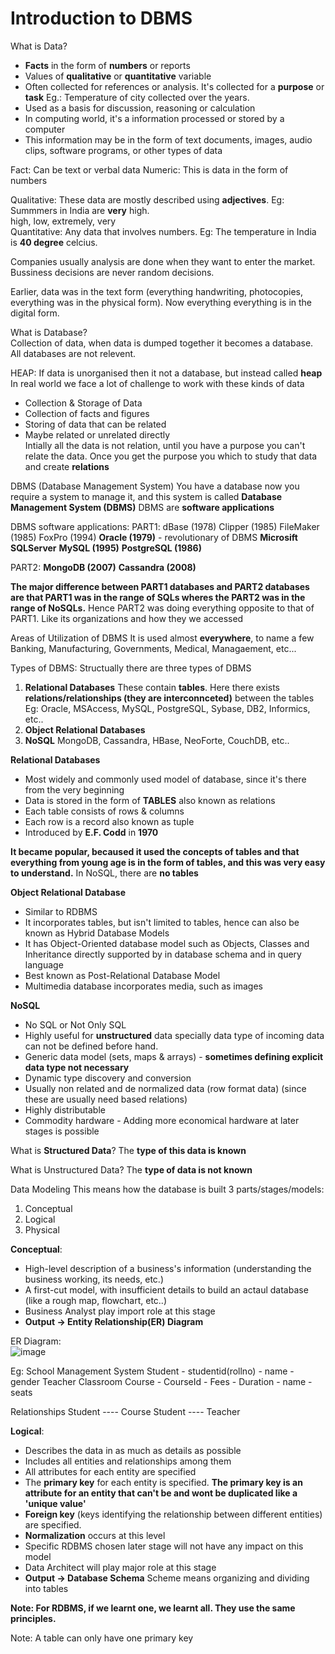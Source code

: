 <h1>Introduction to DBMS</h1>

What is Data? <br>
- **Facts** in the form of **numbers** or reports
- Values of **qualitative** or **quantitative** variable
- Often collected for references or analysis. It's collected for a **purpose** or **task** Eg.: Temperature of city collected over the years.
- Used as a basis for discussion, reasoning or calculation
- In computing world, it's a information processed or stored by a computer
- This information may be in the form of text documents, images, audio clips, software programs, or other types of data

Fact: Can be text or verbal data
Numeric: This is data in the form of numbers

Qualitative: These data are mostly described using **adjectives**. Eg: Summmers in India are **very** high. <br>
high, low, extremely, very <br>
Quantitative: Any data that involves numbers. Eg: The temperature in India is **40 degree** celcius. <br>

Companies usually analysis are done when they want to enter the market. Bussiness decisions are never random decisions.

Earlier, data was in the text form (everything handwriting, photocopies, everything was in the physical form). Now everything everything is in the digital form.

What is Database? <br>
Collection of data, when data is dumped together it becomes a database. <br>
All databases are not relevent. <br>

HEAP: If data is unorganised then it not a database, but instead called **heap**
In real world we face a lot of challenge to work with these kinds of data

- Collection & Storage of Data
- Collection of facts and figures
- Storing of data that can be related
- Maybe related or unrelated directly <br>
Intially all the data is not relation, until you have a purpose you can't relate the data. Once you get the purpose you which to study that data and create **relations**


DBMS (Database Management System)
You have a database now you require a system to manage it, and this system is called **Database Management System (DBMS)**
DBMS are **software applications**

DBMS software applications:
PART1:
dBase (1978)
Clipper (1985)
FileMaker (1985)
FoxPro (1994)
**Oracle (1979)** - revolutionary of DBMS
**Microsift SQLServer**
**MySQL (1995)**
**PostgreSQL (1986)**

PART2:
**MongoDB (2007)**
**Cassandra (2008)**


**The major difference between PART1 databases and PART2 databases are that PART1 was in the range of SQLs wheres the PART2 was in the range of NoSQLs.** Hence PART2 was doing everything opposite to that of PART1.
Like its organizations and how they we accessed


Areas of Utilization of DBMS
It is used almost **everywhere**, to name a few Banking, Manufacturing, Governments, Medical, Managaement, etc...



Types of DBMS:
Structually there are three types of DBMS
1. **Relational Databases**
These contain **tables**. Here there exists **relations/relationships (they are interconnceted)** between the tables
Eg: Oracle, MSAccess, MySQL, PostgreSQL, Sybase, DB2, Informics, etc..
2. **Object Relational Databases**
3. **NoSQL**
MongoDB, Cassandra, HBase, NeoForte, CouchDB, etc..


**Relational Databases**
- Most widely and commonly used model of database, since it's there from the very beginning
- Data is stored in the form of **TABLES** also known as relations
- Each  table consists of rows & columns
- Each row is a record also known as tuple
- Introduced by **E.F. Codd** in **1970**

**It became popular, becaused it used the concepts of tables and that everything from young age is in the form of tables, and this was very easy to understand.**
In NoSQL, there are **no tables**


**Object Relational Database**
- Similar to RDBMS
- It incorporates tables, but isn't limited to tables, hence can also be known as Hybrid Database Models
- It has Object-Oriented database model such as Objects, Classes and Inheritance directly supported by in database schema and in query language
- Best known as Post-Relational Database Model
- Multimedia database incorporates media, such as images


**NoSQL**
- No SQL or Not Only SQL
- Highly useful for **unstructured** data specially data type of incoming data can not be defined before hand.
- Generic data model (sets, maps & arrays) - **sometimes defining explicit data type not necessary**
- Dynamic type discovery and conversion
- Usually non related and de normalized data (row format data) (since these are usually need based relations)
- Highly distributable
- Commodity hardware - Adding more economical hardware at later stages is possible


What is **Structured Data**?
The **type of this data is known**

What is Unstructured Data?
The **type of data is not known**



Data Modeling
This means how the database is built
3 parts/stages/models:
1. Conceptual
2. Logical
3. Physical


**Conceptual**:
- High-level description of a business's information (understanding the business working, its needs, etc.)
- A first-cut model, with insufficient details to build an actaul database (like a rough map, flowchart, etc..)
- Business Analyst play import role at this stage
- **Output -> Entity Relationship(ER) Diagram**

ER Diagram: <br>
![image](https://user-images.githubusercontent.com/83197830/232982700-2988ab4b-727b-471c-8999-7effef9da5cf.png)


Eg: School Management System
Student
    - studentid(rollno)
    - name
    - gender
Teacher
Classroom
Course
    - CourseId
    - Fees
    - Duration
    - name
    - seats
    
Relationships
Student ---- Course
Student ---- Teacher


**Logical**:
- Describes the data in as much as details as possible
- Includes all entities and relationships among them
- All attributes for each entity are specified
- The **primary key** for each entity is specified. **The primary key is an attribute for an entity that can't be and wont be duplicated like a 'unique value'**
- **Foreign key** (keys identifying the relationship between different entities) are specified.
- **Normalization** occurs at this level
- Specific RDBMS chosen later stage will not have any impact on this model
- Data Architect will play major role at this stage
- **Output -> Database Schema**
Scheme means organizing and dividing into tables

**Note: For RDBMS, if we learnt one, we learnt all. They use the same principles.**

Note: A table can only have one primary key
